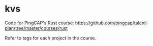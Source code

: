 # kvs

Code for PingCAP's Rust course: https://github.com/pingcap/talent-plan/tree/master/courses/rust

Refer to tags for each project in the course.